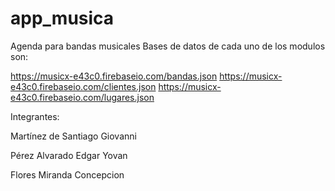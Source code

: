 # app_musica
Agenda para bandas musicales
Bases de datos de cada uno de los modulos son:

https://musicx-e43c0.firebaseio.com/bandas.json
https://musicx-e43c0.firebaseio.com/clientes.json
https://musicx-e43c0.firebaseio.com/lugares.json


Integrantes:

Martínez de Santiago Giovanni

Pérez Alvarado Edgar Yovan

Flores Miranda Concepcion
